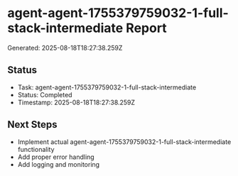 # agent-agent-1755379759032-1-full-stack-intermediate Report

Generated: 2025-08-18T18:27:38.259Z

## Status
- Task: agent-agent-1755379759032-1-full-stack-intermediate
- Status: Completed
- Timestamp: 2025-08-18T18:27:38.259Z

## Next Steps
- Implement actual agent-agent-1755379759032-1-full-stack-intermediate functionality
- Add proper error handling
- Add logging and monitoring
